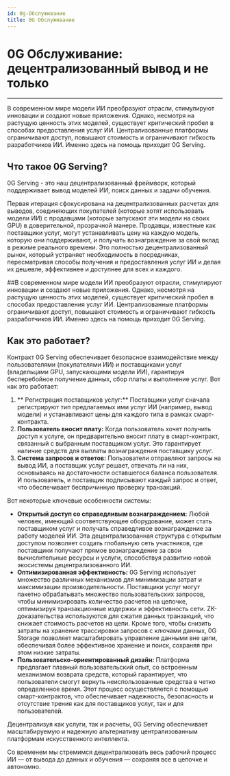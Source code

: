 ```yaml
---
id: 0g-Обслуживание
title: 0G Обслуживание
---
```



# 0G Обслуживание: децентрализованный вывод и не только
---
В современном мире модели ИИ преобразуют отрасли, стимулируют инновации и создают новые приложения. Однако, несмотря на растущую ценность этих моделей, существует критический пробел в способах предоставления услуг ИИ. Централизованные платформы ограничивают доступ, повышают стоимость и ограничивают гибкость разработчиков ИИ. Именно здесь на помощь приходит 0G Serving.

## Что такое 0G Serving?

0G Serving - это наш децентрализованный фреймворк, который поддерживает вывод моделей ИИ, поиск данных и задачи обучения.

Первая итерация сфокусирована на децентрализованных расчетах для выводов, соединяющих покупателей (которые хотят использовать модели ИИ) с продавцами (которые запускают эти модели на своих GPU) в доверительной, прозрачной манере. Продавцы, известные как поставщики услуг, могут устанавливать цену на каждую модель, которую они поддерживают, и получать вознаграждение за свой вклад в режиме реального времени. Это полностью децентрализованный рынок, который устраняет необходимость в посредниках, пересматривая способы получения и предоставления услуг ИИ и делая их дешевле, эффективнее и доступнее для всех и каждого.

##В современном мире модели ИИ преобразуют отрасли, стимулируют инновации и создают новые приложения. Однако, несмотря на растущую ценность этих моделей, существует критический пробел в способах предоставления услуг ИИ. Централизованные платформы ограничивают доступ, повышают стоимость и ограничивают гибкость разработчиков ИИ. Именно здесь на помощь приходит 0G Serving.

## Как это работает?

Контракт 0G Serving обеспечивает безопасное взаимодействие между пользователями (покупателями ИИ) и поставщиками услуг (владельцами GPU, запускающими модели ИИ), гарантируя бесперебойное получение данных, сбор платы и выполнение услуг. Вот как это работает:
1. ** Регистрация поставщиков услуг:** Поставщики услуг сначала регистрируют тип предлагаемых ими услуг ИИ (например, вывод модели) и устанавливают цены для каждого типа в рамках смарт-контракта.
2. **Пользователь вносит плату:** Когда пользователь хочет получить доступ к услуге, он предварительно вносит плату в смарт-контракт, связанный с выбранным поставщиком услуг. Это гарантирует наличие средств для выплаты вознаграждения поставщику услуг.
3. **Система запросов и ответов:** Пользователи отправляют запросы на вывод ИИ, а поставщик услуг решает, отвечать ли на них, основываясь на достаточности оставшегося баланса пользователя. И пользователь, и поставщик подписывают каждый запрос и ответ, что обеспечивает беспричинную проверку транзакций.

Вот некоторые ключевые особенности системы:
- **Открытый доступ со справедливым вознаграждением:** Любой человек, имеющий соответствующее оборудование, может стать поставщиком услуг и получать справедливое вознаграждение за работу моделей ИИ. Эта децентрализованная структура с открытым доступом позволяет создать глобальную сеть участников, где поставщики получают прямое вознаграждение за свои вычислительные ресурсы и услуги, способствуя развитию новой экосистемы децентрализованного ИИ. 
- **Оптимизированная эффективность:** 0G Serving использует множество различных механизмов для минимизации затрат и максимизации производительности. Поставщики услуг могут пакетно обрабатывать множество пользовательских запросов, чтобы минимизировать количество расчетов на цепочке, оптимизируя транзакционные издержки и эффективность сети. ZK-доказательства используются для сжатия данных транзакций, что снижает стоимость расчетов на цепи. Кроме того, чтобы снизить затраты на хранение трассировки запросов с ключами данных, 0G Storage позволяет масштабировать управление данными вне цепи, обеспечивая более эффективное хранение и поиск, сохраняя при этом низкие затраты.
- **Пользовательско-ориентированный дизайн:** Платформа предлагает плавный пользовательский опыт, со встроенным механизмом возврата средств, который гарантирует, что пользователи смогут вернуть неиспользованные средства в четко определенное время. Этот процесс осуществляется с помощью смарт-контрактов, что обеспечивает надежность, безопасность и отсутствие трения как для поставщиков услуг, так и для пользователей. 

Децентрализуя как услуги, так и расчеты, 0G Serving обеспечивает масштабируемую и надежную альтернативу централизованным платформам искусственного интеллекта.

Со временем мы стремимся децентрализовать весь рабочий процесс ИИ — от вывода до данных и обучения — сохраняя все в цепочке и автономно.
